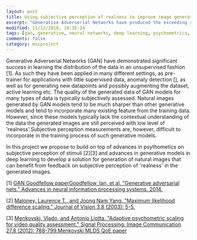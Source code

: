 ```yaml
---
layout: post
title: Using subjective perception of realness to improve image generation 
excerpt: "Generative Adverserial Networks have produced the exceeding reality in image generation. Can we use methods from psychometrics to improve this even further?"
modified: 11/12/2018, 10:35:24
tags: [gan, generative, neural networks, deep learning, psychometrics, two-alternative forced-choice]
comments: false
category: mscproject
---
```


Generative Adverserial Networks (GAN) have demonstrated significant success in learning the distribution of the data in an unsupervised fashion [1]. As such they have been applied in many different settings, as pre-trainer for applications with little supervised data, anomaly detection [], as well as for generating new datapoints and possibly augmenting the dataset, active learning etc.
The quality of the generated data of GAN models for many types of data is typically subjectively assessed. Natural images generated by GAN models tend to be much sharper than other generative models and tend to incorporate many existing feature from the training data. However, since these models typically lack the contextual understanding of the data the generated images are still perceived with low level of 'realness'.Subjective perception measurements are, however, difficult to incorporate in the training process of such generative models.

In this project we propose to build on top of advances in psythometics on subjective perception of stimuli [2][3] and advances in generative models in deep learning to develop a solution for generation of natural images that can benefit from feedback on subjective perception of 'realness' in the generated images. 

[1] [GAN Goodfellow paperGoodfellow, Ian, et al. "Generative adversarial nets." Advances in neural information processing systems. 2014.](http://papers.nips.cc/paper/5423-generative-adversarial-nets)

[2] [Maloney, Laurence T., and Joong Nam Yang. "Maximum likelihood difference scaling." Journal of Vision 3.8 (2003): 5-5.](http://jov.arvojournals.org/article.aspx?articleid=2192635)

[3] [Menkovski, Vlado, and Antonio Liotta. "Adaptive psychometric scaling for video quality assessment." Signal Processing: Image Communication 27.8 (2012): 788-799.Menkovski MLDS QoE paper](http://www.sciencedirect.com/science/article/pii/S0923596512000136)
